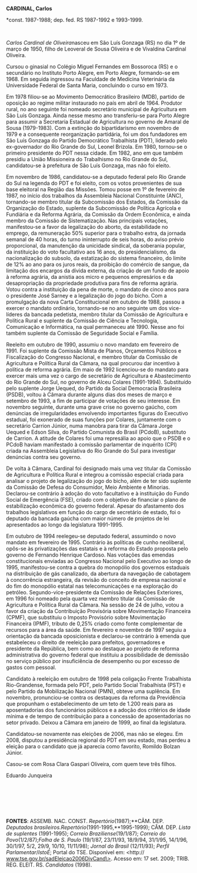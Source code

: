 **CARDINAL, Carlos**

\*const. 1987-1988; dep. fed. RS 1987-1992 e 1993-1999.

 

*Carlos Cardinal de Oliveira*nasceu em São Luís Gonzaga (RS) no dia 1º
de março de 1950, filho de Leoveral de Sousa Oliveira e de Vivaldina
Cardinal Oliveira.

Cursou o ginasial no Colégio Miguel Fernandes em Bossoroca (RS) e o
secundário no Instituto Porto Alegre, em Porto Alegre, formando-se em
1968. Em seguida ingressou na Faculdade de Medicina Veterinária da
Universidade Federal de Santa Maria, concluindo o curso em 1973.

Em 1978 filiou-se ao Movimento Democrático Brasileiro (MDB), partido de
oposição ao regime militar instaurado no país em abril de 1964. Produtor
rural, no ano seguinte foi nomeado secretário municipal de Agricultura
em São Luís Gonzaga. Ainda nesse mesmo ano transferiu-se para Porto
Alegre para assumir a Secretaria Estadual de Agricultura no governo de
Amaral de Sousa (1979-1983). Com a extinção do bipartidarismo em
novembro de 1979 e a consequente reorganização partidária, foi um dos
fundadores em São Luís Gonzaga do Partido Democrático Trabalhista (PDT),
liderado pelo ex-governador do Rio Grande do Sul, Leonel Brizola. Em
1980, tornou-se o primeiro presidente do PDT nessa cidade. Em 1982, ano
em que também presidiu a União Missioneira do Trabalhismo no Rio Grande
do Sul, candidatou-se à prefeitura de São Luís Gonzaga, mas não foi
eleito.

Em novembro de 1986, candidatou-se a deputado federal pelo Rio Grande do
Sul na legenda do PDT e foi eleito, com os votos provenientes de sua
base eleitoral na Região das Missões. Tomou posse em 1º de fevereiro de
1987, no início dos trabalhos da Assembleia Nacional Constituinte (ANC),
tornando-se membro titular da Subcomissão dos Estados, da Comissão da
Organização do Estado, suplente da Subcomissão de Política Agrícola e
Fundiária e da Reforma Agrária, da Comissão da Ordem Econômica, e ainda
membro da Comissão de Sistematização. Nas principais votações,
manifestou-se a favor da legalização do aborto, da estabilidade no
emprego, da remuneração 50% superior para o trabalho extra, da jornada
semanal de 40 horas, do turno ininterrupto de seis horas, do aviso
prévio proporcional, da manutenção da unicidade sindical, da soberania
popular, da instituição do voto facultativo aos 16 anos, do
presidencialismo, da nacionalização do subsolo, da estatização do
sistema financeiro, do limite de 12% ao ano para os juros reais, da
proibição do comércio de sangue, da limitação dos encargos da dívida
externa, da criação de um fundo de apoio à reforma agrária, da anistia
aos micro e pequenos empresários e da desapropriação da propriedade
produtiva para fins de reforma agrária. Votou contra a instituição da
pena de morte, o mandato de cinco anos para o presidente José Sarney e a
legalização do jogo do bicho. Com a promulgação da nova Carta
Constitucional em outubro de 1988, passou a exercer o mandato ordinário,
tornando-se no ano seguinte um dos vice-líderes da bancada pedetista,
membro titular da Comissão de Agricultura e Política Rural e suplente da
Comissão de Ciência e Tecnologia, Comunicação e Informática, na qual
permaneceu até 1990. Nesse ano foi também suplente da Comissão de
Seguridade Social e Família.

Reeleito em outubro de 1990, assumiu o novo mandato em fevereiro de
1991. Foi suplente da Comissão Mista de Planos, Orçamentos Públicos e
Fiscalização do Congresso Nacional, e membro titular da Comissão de
Agricultura e Política Rural da Câmara, na qual procurou dar incentivo à
política de reforma agrária. Em maio de 1992 licenciou-se do mandato
para exercer mais uma vez o cargo de secretário de Agricultura e
Abastecimento do Rio Grande do Sul, no governo de Alceu Colares
(1991-1994). Substituído pelo suplente Jorge Uequed, do Partido da
Social Democracia Brasileira (PSDB), voltou à Câmara durante alguns dias
dos meses de março e setembro de 1993, a fim de participar de votações
de seu interesse. Em novembro seguinte, durante uma grave crise no
governo gaúcho, com denúncias de irregularidades envolvendo importantes
figuras do Executivo estadual, foi exonerado de suas funções por
Colares, juntamente com o secretário Carrion Júnior, numa manobra para
tirar da Câmara Jorge Uequed e Edson Silva, do Partido Comunista do
Brasil (PCdoB), substituto de Carrion. A atitude de Colares foi uma
represália ao apoio que o PSDB e o PCdoB haviam manifestado à comissão
parlamentar de inquérito (CPI) criada na Assembleia Legislativa do Rio
Grande do Sul para investigar denúncias contra seu governo.

De volta à Câmara, Cardinal foi designado mais uma vez titular da
Comissão de Agricultura e Política Rural e integrou a comissão especial
criada para analisar o projeto de legalização do jogo do bicho, além de
ter sido suplente da Comissão de Defesa do Consumidor, Meio Ambiente e
Minorias. Declarou-se contrário à adoção do voto facultativo e à
instituição do Fundo Social de Emergência (FSE), criado com o objetivo
de financiar o plano de estabilização econômica do governo federal.
Apesar do afastamento dos trabalhos legislativos em função do cargo de
secretário de estado, foi o deputado da bancada gaúcha com maior número
de projetos de lei apresentados ao longo da legislatura 1991-1995.

Em outubro de 1994 reelegeu-se deputado federal, assumindo o novo
mandato em fevereiro de 1995. Contrário às políticas de cunho
neoliberal, opôs-se às privatizações das estatais e à reforma do Estado
proposta pelo governo de Fernando Henrique Cardoso. Nas votações das
emendas constitucionais enviadas ao Congresso Nacional pelo Executivo ao
longo de 1995, manifestou-se contra a quebra do monopólio dos governos
estaduais na distribuição de gás canalizado, da abertura da navegação de
cabotagem à concorrência estrangeira, da revisão do conceito de empresa
nacional e do fim do monopólio estatal nas telecomunicações e na
exploração do petróleo. Segundo-vice-presidente da Comissão de Relações
Exteriores, em 1996 foi nomeado pela quarta vez membro titular da
Comissão de Agricultura e Política Rural da Câmara. Na sessão de 24 de
julho, votou a favor da criação da Contribuição Provisória sobre
Movimentação Financeira (CPMF), que substituiu o Imposto Provisório
sobre Movimentação Financeira (IPMF), tributo de 0,25% criado como fonte
complementar de recursos para a área da saúde. Em fevereiro e novembro
de 1997 seguiu a orientação da bancada oposicionista e declarou-se
contrário à emenda que estabeleceu o direito de reeleição para
prefeitos, governadores e presidente da República, bem como ao destaque
ao projeto de reforma administrativa do governo federal que instituiu a
possibilidade de demissão no serviço público por insuficiência de
desempenho ou por excesso de gastos com pessoal.

Candidato à reeleição em outubro de 1998 pela coligação Frente
Trabalhista Rio-Grandense, formada pelo PDT, pelo Partido Social
Trabalhista (PST) e pelo Partido da Mobilização Nacional (PMN), obteve
uma suplência. Em novembro, pronunciou-se contra os destaques da reforma
da Previdência que propunham o estabelecimento de um teto de 1.200 reais
para as aposentadorias dos funcionários públicos e a adoção dos
critérios de idade mínima e de tempo de contribuição para a concessão de
aposentadorias no setor privado. Deixou a Câmara em janeiro de 1999, ao
final da legislatura.

Candidatou-se novamente nas eleições de 2006, mas não se elegeu. Em
2008, disputou a presidência regional do PDT em seu estado, mas perdeu a
eleição para o candidato que já aparecia como favorito, Romildo Bolzan
Júnior.

Casou-se com Rosa Clara Gaspari Oliveira, com quem teve três filhos.

Eduardo Junqueira

 

 

 

**FONTES**: ASSEMB. NAC. CONST. *Repertório*(1987);**CÂM. DEP.
*Deputados brasileiros.*Repertório**(1991-1995,**1995-1999); CÂM. DEP.
*Lista de suplentes* (1991-1995); *Correio Braziliense*(19/1/87);
*Correio do Povo*(1/2/87);*Folha de S. Paulo* (19/1/87, 23/11/93,
18/9/94, 31/1/95, 14/1/96, 30/1/97, 5/2, 29/9, 10/10, 11/11/98); *Jornal
do Brasil* (12/11/93); *Perfil* *Parlamentar*/*IstoÉ*; Portal do TSE.
Disponível em: \<http:// www.tse.gov.br/sadEleicao2006DivCand\>. Acesso
em: 17 set. 2009; TRIB. REG. ELEIT. RS. *Candidatos* (1998).
